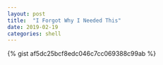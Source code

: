 ```yaml
---
layout: post
title:  "I Forgot Why I Needed This"
date: 2019-02-19 
categories: shell
---
```


{% gist af5dc25bcf8edc046c7cc069388c99ab %}